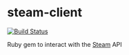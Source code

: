 steam-client
============

[![Build Status](https://secure.travis-ci.org/BrianMMcClain/steam-client-ruby.png)](https://secure.travis-ci.org/BrianMMcClain/steam-client-ruby.png)

Ruby gem to interact with the [Steam](http://steampowered.com) API